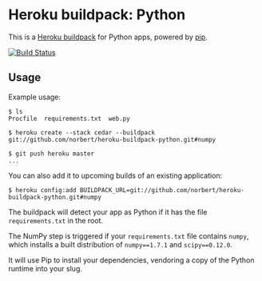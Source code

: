 Heroku buildpack: Python
========================

This is a [Heroku buildpack](http://devcenter.heroku.com/articles/buildpacks) for Python apps, powered by [pip](http://www.pip-installer.org/).

[![Build Status](https://secure.travis-ci.org/norbert/heroku-buildpack-python.png?branch=numpy)](http://travis-ci.org/norbert/heroku-buildpack-python)


Usage
-----

Example usage:

    $ ls
    Procfile  requirements.txt  web.py

    $ heroku create --stack cedar --buildpack git://github.com/norbert/heroku-buildpack-python.git#numpy

    $ git push heroku master
    ...

You can also add it to upcoming builds of an existing application:

    $ heroku config:add BUILDPACK_URL=git://github.com/norbert/heroku-buildpack-python.git#numpy

The buildpack will detect your app as Python if it has the file `requirements.txt` in the root.

The NumPy step is triggered if your `requirements.txt` file contains `numpy`, which installs a built distribution of `numpy==1.7.1` and `scipy==0.12.0`.

It will use Pip to install your dependencies, vendoring a copy of the Python runtime into your slug.
